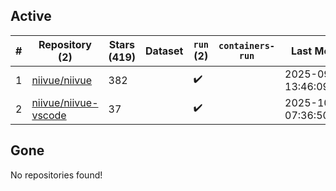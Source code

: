 ## Active
| # | Repository (2) | Stars (419) | Dataset | `run` (2) | `containers-run` | Last Modified |
| --- | --- | --- | --- | --- | --- | --- |
| 1 | [niivue/niivue](https://github.com/niivue/niivue) | 382 |  | :heavy_check_mark: |  | 2025-09-24 13:46:09+00:00 |
| 2 | [niivue/niivue-vscode](https://github.com/niivue/niivue-vscode) | 37 |  | :heavy_check_mark: |  | 2025-10-07 07:36:50+00:00 |

## Gone
No repositories found!
